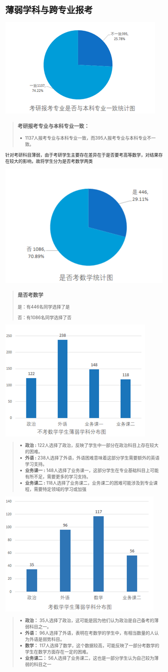 # 薄弱学科与跨专业报考

![image-20231202210630093](../static/1-8.png)



> ### 考研报考专业与本科专业一致：
>
> - 1137人报考专业与本科专业一致，而395人报考专业与本科专业不一致。

针对考研科目薄弱，由于考研学生主要存在差异在于是否要考高等数学，对结果存在较大的影响，故将学生分为是否考数学两类

![是否考数学](../static/是否考数学.png)

> ### 是否考数学
>
> 是：有446名同学选择了是
>
> 否：有1086名同学选择了否





![不考数学薄弱学科分析](../static/不考数学薄弱学科分析.png)

> - **政治 :**  122人选择了政治，反映了学生中一部分在政治科目上存在较大的困难。
> - **外语 :**  238人选择了外语，外语困难意味着这部分学生需要额外的英语学习支持。
> - **业务课一 :**  148人选择了业务课一，这部分学生在专业基础科目上可能有所不足，需要更多的学习支持。
> - **业务课二 :**  118人选择了业务课二，业务课二的困难可能涉及到专业课程，需要特定领域的学习或加强





![考数学学生薄弱学科](../static/考数学学生薄弱学科.png)

> - **政治：** 35人选择了政治，这可能是因为他们认为政治是自己备考的薄弱科目之一。
> - **外语：** 96人选择了外语，表明在考数学的学生中，有相当数量的人认为外语是弱势科目。
> - **数学：** 117人选择了数学，这个数据较高，可能反映了一部分考数学的学生在数学方面存在一定的困难。
> - **业务课二：** 56人选择了业务课二，这也是一部分学生认为自己较为薄弱的科目之一 